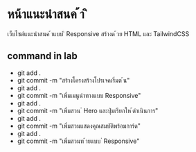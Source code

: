 # หน้าแนะนําสนค ้า ิ
เว็บไซต์แนะนําสนค ้าแบบ ิ Responsive สร้างด ้วย HTML และ TailwindCSS

## command in lab
- git add .
- git commit -m "สร้างโครงสร้างโปรเจคเริ่มต ้น"
- git add .
- git commit -m "เพิ่มเมนูนําทางแบบ Responsive"
- git add .
- git commit -m "เพิ่มสวน ่ Hero และปุ่มเรียกให ้ดําเนินการ"
- git add .
- git commit -m "เพิ่มสวนแสดงคุณสมบัติพร้อมการ์ด"
- git add .
- git commit -m "เพิ่มสวนท ้ายแบบ ่ Responsive"